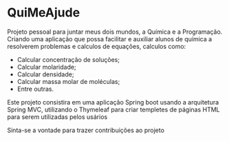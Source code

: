 # QuiMeAjude

Projeto pessoal para juntar meus dois mundos, a Química e a Programação. Criando uma aplicação que possa facilitar e auxiliar alunos de química a resolverem problemas e calculos de equações, calculos como:

- Calcular concentração de soluções;
- Calcular molaridade;
- Calcular densidade;
- Calcular massa molar de moléculas;
- Entre outras.

Este projeto consistira em uma aplicação Spring boot usando a arquitetura Spring MVC, utilizando o Thymeleaf para criar templetes de páginas HTML para serem utilizadas pelos usários

Sinta-se a vontade para trazer contribuições ao projeto
